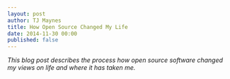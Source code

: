 ```yaml
---
layout: post
author: TJ Maynes
title: How Open Source Changed My Life
date: 2014-11-30 00:00
published: false
---
```

*This blog post describes the process how open source software changed my views on life and where it has taken me.*

